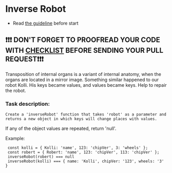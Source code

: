# Inverse Robot
- Read [the guideline](https://github.com/mate-academy/js_task-guideline/blob/master/README.md) before start


## ❗️❗️❗️ DON'T FORGET TO PROOFREAD YOUR CODE WITH [CHECKLIST](https://github.com/mate-academy/js_inverse_robot/blob/master/checklist.md) BEFORE SENDING YOUR PULL REQUEST❗️❗️❗️

Transposition of internal organs is a variant of internal anatomy, when the organs are located in a mirror image.
Something similar happened to our robot Kolli. His keys became values, and values became keys. Help to repair the robot. 

### Task description:

`
Create a 'inverseRobot' function that takes 'robot' as a parameter and returns a new object in which keys will change places with values.
`

If any of the object values are repeated, return 'null'. 

Example:
```
 const kolli = { Kolli: 'name', 123: 'chipVer', 3: 'wheels' };
 const robert = { Robert: 'name', 123: 'chipVer', 113: 'chipVer' };
 inverseRobot(robert) === null
 inverseRobot(kolli) === { name: 'Kolli', chipVer: '123', wheels: '3' }
``` 
